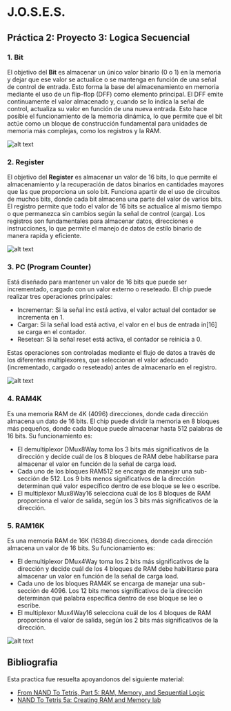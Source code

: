 # J.O.S.E.S.
## Práctica 2: Proyecto 3: Logica Secuencial

### 1. **Bit**
El objetivo del **Bit** es almacenar un único valor binario (0 o 1) en la memoria y dejar que ese valor se actualice o se mantenga en función de una señal de control de entrada. Esto forma la base del 
almacenamiento en memoria mediante el uso de un flip-flop (DFF) como elemento principal. El DFF emite continuamente el valor almacenado y, cuando se lo indica la señal de control, actualiza su valor en función de una 
nueva entrada. Esto hace posible el funcionamiento de la memoria dinámica, lo que permite que el bit actúe como un bloque de construcción fundamental para unidades de memoria más complejas, como los registros y la RAM.

![alt text](https://github.com/juanramirezuis/J_O_S_E_S/blob/main/Practica_2/Projecto3_Logica_Secuencial/Imagenes/Bit.png)

### 2. **Register**
El objetivo del **Register** es almacenar un valor de 16 bits, lo que permite el almacenamiento y la recuperación de datos binarios en cantidades mayores que las que proporciona un solo bit. 
Funciona apartir de el uso de circuitos de muchos bits, donde cada bit almacena una parte del valor de varios bits. El registro permite que todo el valor de 16 bits se actualice al mismo tiempo o que permanezca sin 
cambios según la señal de control (carga). Los registros son fundamentales para almacenar datos, direcciones e instrucciones, lo que permite el manejo de datos de estilo binario de manera rapida y eficiente.

![alt text](https://github.com/juanramirezuis/J_O_S_E_S/blob/main/Practica_2/Projecto3_Logica_Secuencial/Imagenes/Block-diagram-of-4-bit-PIPO-Shift-register-using-D-Flip-Flop.png)


### 3. **PC (Program Counter)**
Está diseñado para mantener un valor de 16 bits que puede ser incrementado, cargado con un valor externo o reseteado. El chip puede realizar tres operaciones principales:

- Incrementar: Si la señal inc está activa, el valor actual del contador se incrementa en 1.
- Cargar: Si la señal load está activa, el valor en el bus de entrada in[16] se carga en el contador.
- Resetear: Si la señal reset está activa, el contador se reinicia a 0.

Estas operaciones son controladas mediante el flujo de datos a través de los diferentes multiplexores, que seleccionan el valor adecuado (incrementado, cargado o reseteado) antes de almacenarlo en el registro.

![alt text](https://github.com/juanramirezuis/J_O_S_E_S/blob/main/Practica_2/Projecto3_Logica_Secuencial/Imagenes/pc.png?raw=true)

### 4. **RAM4K**
Es una memoria RAM de 4K (4096) direcciones, donde cada dirección almacena un dato de 16 bits. El chip puede dividir la memoria en 8 bloques más pequeños, donde cada bloque puede almacenar hasta 512 palabras de 16 bits. Su funcionamiento es: 

- El demultiplexor DMux8Way toma los 3 bits más significativos de la dirección y decide cuál de los 8 bloques de RAM debe habilitarse para almacenar el valor en función de la señal de carga load.
- Cada uno de los bloques RAM512 se encarga de manejar una sub-sección de 512. Los 9 bits menos significativos de la dirección determinan qué valor específico dentro de ese bloque se lee o escribe.
- El multiplexor Mux8Way16 selecciona cuál de los 8 bloques de RAM proporciona el valor de salida, según los 3 bits más significativos de la dirección.

### 5. **RAM16K**
Es una memoria RAM de 16K (16384) direcciones, donde cada dirección almacena un valor de 16 bits. Su funcionamiento es: 

- El demultiplexor DMux4Way toma los 2 bits más significativos de la dirección y decide cuál de los 4 bloques de RAM debe habilitarse para almacenar un valor en función de la señal de carga load.
- Cada uno de los bloques RAM4K se encarga de manejar una sub-sección de 4096. Los 12 bits menos significativos de la dirección determinan qué palabra específica dentro de ese bloque se lee o escribe.
- El multiplexor Mux4Way16 selecciona cuál de los 4 bloques de RAM proporciona el valor de salida, según los 2 bits más significativos de la dirección.

![alt text](https://github.com/juanramirezuis/J_O_S_E_S/blob/main/Practica_2/Projecto3_Logica_Secuencial/Imagenes/ram16k.png?raw=true)

## Bibliografia
Esta practica fue resuelta apoyandonos del siguiente material:
 - [From NAND To Tetris, Part 5: RAM, Memory, and Sequential Logic](https://www.youtube.com/watch?v=3xIQDyutc2Y&list=PLu6SHDdOToSdD4-c9nZX2Qu3ZXnNFocOH&index=8)
 - [NAND To Tetris 5a: Creating RAM and Memory lab](https://www.youtube.com/watch?v=lo54MEu7u9A&list=PLu6SHDdOToSdD4-c9nZX2Qu3ZXnNFocOH&index=9)

